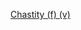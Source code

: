 
[Chastity (f) (v)](obsidian://open?vault=Obsidian&file=VGBF%20Network%2FFruits%2FChastity%20(f)%20(v))
